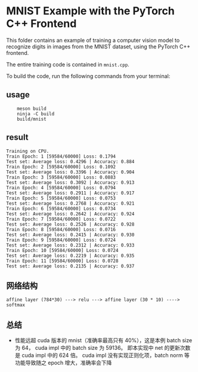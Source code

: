 # MNIST Example with the PyTorch C++ Frontend

This folder contains an example of training a computer vision model to recognize
digits in images from the MNIST dataset, using the PyTorch C++ frontend.

The entire training code is contained in `mnist.cpp`.

To build the code, run the following commands from your terminal:

## usage 

```shell
    meson build
    ninja -C build
    build/mnist
```

## result

```shell
Training on CPU.
Train Epoch: 1 [59584/60000] Loss: 0.1794
Test set: Average loss: 0.4296 | Accuracy: 0.884
Train Epoch: 2 [59584/60000] Loss: 0.1092
Test set: Average loss: 0.3396 | Accuracy: 0.904
Train Epoch: 3 [59584/60000] Loss: 0.0883
Test set: Average loss: 0.3092 | Accuracy: 0.913
Train Epoch: 4 [59584/60000] Loss: 0.0794
Test set: Average loss: 0.2911 | Accuracy: 0.917
Train Epoch: 5 [59584/60000] Loss: 0.0753
Test set: Average loss: 0.2768 | Accuracy: 0.921
Train Epoch: 6 [59584/60000] Loss: 0.0734
Test set: Average loss: 0.2642 | Accuracy: 0.924
Train Epoch: 7 [59584/60000] Loss: 0.0722
Test set: Average loss: 0.2526 | Accuracy: 0.928
Train Epoch: 8 [59584/60000] Loss: 0.0716
Test set: Average loss: 0.2415 | Accuracy: 0.930
Train Epoch: 9 [59584/60000] Loss: 0.0724
Test set: Average loss: 0.2312 | Accuracy: 0.933
Train Epoch: 10 [59584/60000] Loss: 0.0724
Test set: Average loss: 0.2219 | Accuracy: 0.935
Train Epoch: 11 [59584/60000] Loss: 0.0728
Test set: Average loss: 0.2135 | Accuracy: 0.937
```

## 网络结构

```shell
affine layer (784*30) ---> relu ---> affine layer (30 * 10) ----> softmax
```

## 总结

* 性能远超 cuda 版本的 mnist（准确率最高只有 40%），这是本例 batch size 为 64， cuda impl 中的 batch size 为 59136。 即本实现中 net 的更新次数是 cuda impl 中的 624 倍。 cuda impl 没有实现正则化项，batch norm 等功能导致随之 epoch 增大，准确率会下降
